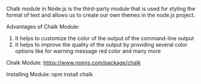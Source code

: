 Chalk module in Node.js is the third-party module that is used for styling the format of text and allows us to create our own themes in the node.js project.

Advantages of Chalk Module:

1. It helps to customize the color of the output of the command-line output
2. It helps to improve the quality of the output by providing several color options like for warning message red color and many more

Chalk Module: https://www.npmjs.com/package/chalk

Installing Module:
npm install chalk